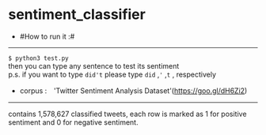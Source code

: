 # sentiment_classifier
* #How to run it :# 
-------
`$ python3 test.py` <br>
then you can type any sentence to test its sentiment <br>
p.s. if you want to type `did't` please type `did` ,`'` ,`t` , respectively

* corpus :　'Twitter Sentiment Analysis Dataset'(https://goo.gl/dH6Zi2) 
-------------
contains 1,578,627 classified tweets, 
each row is marked as 1 for positive sentiment and 0 for negative sentiment.
            
